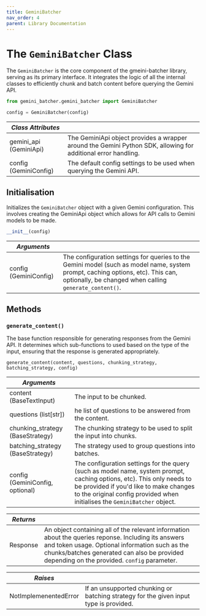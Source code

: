 ```yaml
---
title: GeminiBatcher
nav_order: 4
parent: Library Documentation
---
```


# The `GeminiBatcher` Class

The `GeminiBatcher` is the core component of the gmeini-batcher library, serving as its primary interface. It integrates the logic of all the internal classes to efficiently chunk and batch content before querying the Gemini API.

```python
from gemini_batcher.gemini_batcher import GeminiBatcher

config = GeminiBatcher(config)
```

| *Class Attributes* | |
|------------------|----------------------------------------|
| gemini_api (GeminiApi) | The GeminiApi object provides a wrapper around the Gemini Python SDK, allowing for additional error handling. |
| config (GeminiConfig) | The default config settings to be used when querying the Gemini API. |

## Initialisation

Initializes the `GeminiBatcher` object with a given Gemini configuration. This involves creating the GeminiApi object which allows for API calls to Gemini models to be made.

```python
__init__(config)
```

| *Arguments* | |
|------------------|----------------------------------------|
| config (GeminiConfig) | The configuration settings for queries to the Gemini model (such as model name, system prompt, caching options, etc). This can, optionally, be changed when calling `generate_content()`. |

## Methods

### `generate_content()`
The base function responsible for generating responses from the Gemini API. It determines which sub-functions to used based on the type of the input, ensuring that the response is generated appropriately.

```
generate_content(content, questions, chunking_strategy, batching_strategy, config)
```

| *Arguments* | |
|------------------|----------------------------------------|
| content (BaseTextInput) | The input to be chunked. |
| questions (list[str]) | he list of questions to be answered from the content. |
| chunking_strategy (BaseStrategy) | The chunking strategy to be used to split the input into chunks. |
| batching_strategy (BaseStrategy) | The strategy used to group questions into batches. |
| config (GeminiConfig, optional) | The configuration settings for the query (such as model name, system prompt, caching options, etc). This only needs to be provided if you'd like to make changes to the original config provided when initialises the `GeminiBatcher` object. |

 | *Returns* | |
|------------------|----------------------------------------|
| Response | An object containing all of the relevant information about the queries reponse. Including its answers and token usage. Optional information such as the chunks/batches generated can also be provided depending on the provided. `config` parameter.  |

 | *Raises* | |
|------------------|----------------------------------------|
| NotImplemenentedError | If an unsupported chunking or batching strategy for the given input type is provided.|
